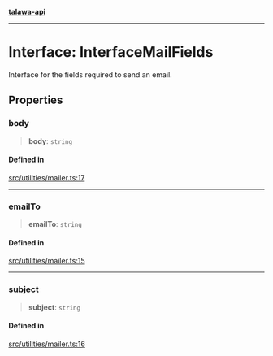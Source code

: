 [**talawa-api**](../../../README.md)

***

# Interface: InterfaceMailFields

Interface for the fields required to send an email.

## Properties

### body

> **body**: `string`

#### Defined in

[src/utilities/mailer.ts:17](https://github.com/Suyash878/talawa-api/blob/095e6964ce2a06c1c30d1acf81b6162203f1db91/src/utilities/mailer.ts#L17)

***

### emailTo

> **emailTo**: `string`

#### Defined in

[src/utilities/mailer.ts:15](https://github.com/Suyash878/talawa-api/blob/095e6964ce2a06c1c30d1acf81b6162203f1db91/src/utilities/mailer.ts#L15)

***

### subject

> **subject**: `string`

#### Defined in

[src/utilities/mailer.ts:16](https://github.com/Suyash878/talawa-api/blob/095e6964ce2a06c1c30d1acf81b6162203f1db91/src/utilities/mailer.ts#L16)
